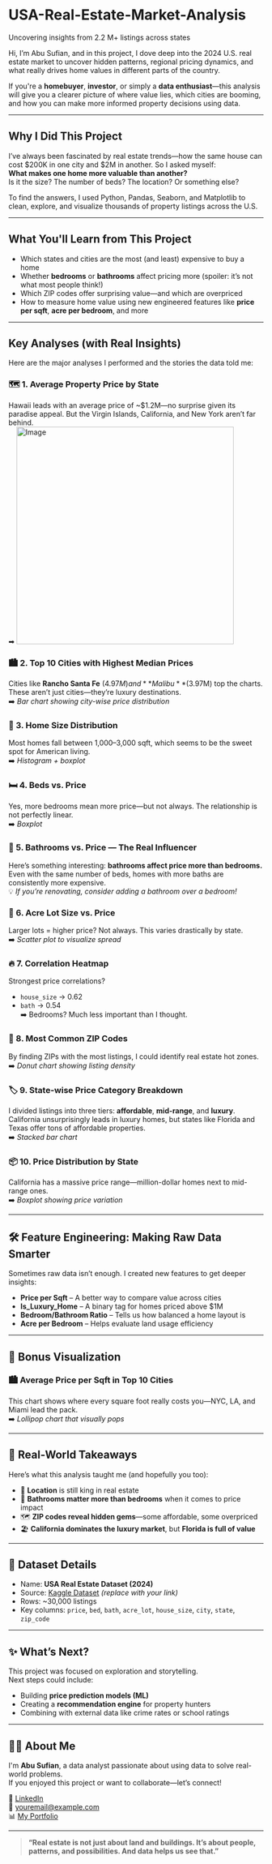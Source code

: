 # USA-Real-Estate-Market-Analysis
Uncovering insights from 2.2 M+ listings across states

Hi, I’m Abu Sufian, and in this project, I dove deep into the 2024 U.S. real estate market to uncover hidden patterns, regional pricing dynamics, and what really drives home values in different parts of the country.  

If you're a **homebuyer**, **investor**, or simply a **data enthusiast**—this analysis will give you a clearer picture of where value lies, which cities are booming, and how you can make more informed property decisions using data.

---

## Why I Did This Project

I’ve always been fascinated by real estate trends—how the same house can cost $200K in one city and $2M in another. So I asked myself:  
**What makes one home more valuable than another?**  
Is it the size? The number of beds? The location? Or something else?

To find the answers, I used Python, Pandas, Seaborn, and Matplotlib to clean, explore, and visualize thousands of property listings across the U.S.

---

## What You'll Learn from This Project

- Which states and cities are the most (and least) expensive to buy a home  
- Whether **bedrooms** or **bathrooms** affect pricing more (spoiler: it’s not what most people think!)  
- Which ZIP codes offer surprising value—and which are overpriced  
- How to measure home value using new engineered features like **price per sqft**, **acre per bedroom**, and more  

---

## Key Analyses (with Real Insights)

Here are the major analyses I performed and the stories the data told me:

### 🗺 1. Average Property Price by State  
Hawaii leads with an average price of ~$1.2M—no surprise given its paradise appeal. But the Virgin Islands, California, and New York aren’t far behind.  
➡ <img width="429" alt="Image" src="https://github.com/user-attachments/assets/5307052c-f82b-4334-b1f4-67c34afe0d26" />

### 🏙️ 2. Top 10 Cities with Highest Median Prices  
Cities like **Rancho Santa Fe** ($4.97M) and **Malibu** ($3.97M) top the charts. These aren’t just cities—they’re luxury destinations.  
➡️ *Bar chart showing city-wise price distribution*

### 📐 3. Home Size Distribution  
Most homes fall between 1,000–3,000 sqft, which seems to be the sweet spot for American living.  
➡️ *Histogram + boxplot*

### 🛏️ 4. Beds vs. Price  
Yes, more bedrooms mean more price—but not always. The relationship is not perfectly linear.  
➡️ *Boxplot*

### 🛁 5. Bathrooms vs. Price — The Real Influencer  
Here’s something interesting: **bathrooms affect price more than bedrooms.**  
Even with the same number of beds, homes with more baths are consistently more expensive.  
💡 *If you’re renovating, consider adding a bathroom over a bedroom!*

### 🌾 6. Acre Lot Size vs. Price  
Larger lots = higher price? Not always. This varies drastically by state.  
➡️ *Scatter plot to visualize spread*

### 🔥 7. Correlation Heatmap  
Strongest price correlations?  
- `house_size` → 0.62  
- `bath` → 0.54  
➡️ Bedrooms? Much less important than I thought.

### 📍 8. Most Common ZIP Codes  
By finding ZIPs with the most listings, I could identify real estate hot zones.  
➡️ *Donut chart showing listing density*

### 🏷️ 9. State-wise Price Category Breakdown  
I divided listings into three tiers: **affordable**, **mid-range**, and **luxury**.  
California unsurprisingly leads in luxury homes, but states like Florida and Texas offer tons of affordable properties.  
➡️ *Stacked bar chart*

### 📦 10. Price Distribution by State  
California has a massive price range—million-dollar homes next to mid-range ones.  
➡️ *Boxplot showing price variation*

---

## 🛠️ Feature Engineering: Making Raw Data Smarter

Sometimes raw data isn’t enough. I created new features to get deeper insights:

- **Price per Sqft** – A better way to compare value across cities  
- **Is_Luxury_Home** – A binary tag for homes priced above $1M  
- **Bedroom/Bathroom Ratio** – Tells us how balanced a home layout is  
- **Acre per Bedroom** – Helps evaluate land usage efficiency

---

## 🌟 Bonus Visualization

### 🏙️ Average Price per Sqft in Top 10 Cities  
This chart shows where every square foot really costs you—NYC, LA, and Miami lead the pack.  
➡️ *Lollipop chart that visually pops*

---

## 📌 Real-World Takeaways

Here’s what this analysis taught me (and hopefully you too):

- 📍 **Location** is still king in real estate  
- 🛁 **Bathrooms matter more than bedrooms** when it comes to price impact  
- 🗺️ **ZIP codes reveal hidden gems**—some affordable, some overpriced  
- 🏖️ **California dominates the luxury market**, but **Florida is full of value**

---

## 📂 Dataset Details

- Name: **USA Real Estate Dataset (2024)**  
- Source: [Kaggle Dataset](#) *(replace with your link)*  
- Rows: ~30,000 listings  
- Key columns: `price`, `bed`, `bath`, `acre_lot`, `house_size`, `city`, `state`, `zip_code`

---

## ✨ What’s Next?

This project was focused on exploration and storytelling.  
Next steps could include:

- Building **price prediction models (ML)**  
- Creating a **recommendation engine** for property hunters  
- Combining with external data like crime rates or school ratings

---

## 🧑‍💻 About Me

I'm **Abu Sufian**, a data analyst passionate about using data to solve real-world problems.  
If you enjoyed this project or want to collaborate—let’s connect!

🔗 [LinkedIn](https://linkedin.com/in/yourprofile)  
📧 youremail@example.com  
📊 [My Portfolio](https://github.com/yourusername)

---

> **“Real estate is not just about land and buildings. It’s about people, patterns, and possibilities. And data helps us see that.”**

